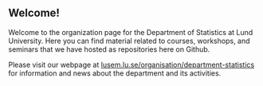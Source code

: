 ## Welcome!

Welcome to the organization page for the Department of Statistics at Lund University.
Here you can find material related to courses, workshops, and seminars that we
have hosted as repositories here on Github.

Please visit our webpage at [lusem.lu.se/organisation/department-statistics](https://www.lusem.lu.se/organisation/department-statistics)
for information and news about the department and its activities.

